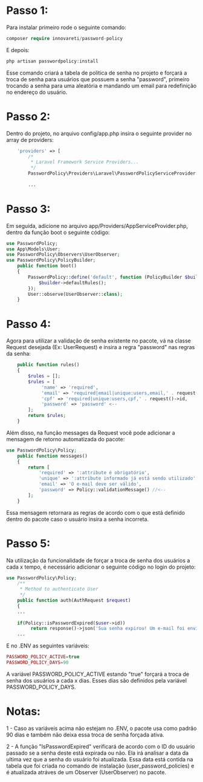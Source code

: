 # Passo 1: 
Para instalar primeiro rode o seguinte comando:

```php
composer require innovareti/password-policy
```

E depois:

```php
php artisan passwordpolicy:install
```

Esse comando criará a tabela de politica de senha no projeto e forçará a troca de senha para usuários que possuem a senha "password", primeiro trocando a senha para uma aleatória e mandando um email para redefinição no endereço do usuário.

# Passo 2: 
Dentro do projeto, no arquivo config/app.php insira o seguinte provider no array de providers:

```php
    'providers' => [
        /*
         * Laravel Framework Service Providers...
         */
        PasswordPolicy\Providers\Laravel\PasswordPolicyServiceProvider::class,
    
        ...
```
# Passo 3:
Em seguida, adicione no arquivo app/Providers/AppServiceProvider.php, dentro da função boot o seguinte código:

```php
use PasswordPolicy;
use App\Models\User;
use PasswordPolicy\Observers\UserObserver;
use PasswordPolicy\PolicyBuilder; 
    public function boot()
    {
        PasswordPolicy::define('default', function (PolicyBuilder $builder) {
            $builder->defaultRules();
        });    
        User::observe(UserObserver::class);
    }
```
# Passo 4:
Agora para utilizar a validação de senha existente no pacote, vá na classe Request desejada (Ex: UserRequest) e insira a regra "password" nas regras da senha:
```php
    public function rules()
    {
        $rules = [];
        $rules = [
             'name' => 'required',
             'email' => 'required|email|unique:users,email,' . request()->id,
             'cpf' => 'required|unique:users,cpf,' . request()->id,
             'password' => 'password' <--
        ];
        return $rules;
    }
```

Além disso, na função messages da Request você pode adicionar a mensagem de retorno automatizada do pacote:

```php
use PasswordPolicy\Policy;
    public function messages()
    {
        return [
            'required' => ':attribute é obrigatório',
            'unique' => ':attribute informado já está sendo utilizado',
            'email' => 'O e-mail deve ser válido',
            'password' => Policy::validationMessage() //<--
        ];
    }
```

Essa mensagem retornara as regras de acordo com o que está definido dentro do pacote caso o usuário insira a senha incorreta.

# Passo 5:
Na utilização da funcionalidade de forçar a troca de senha dos usuários a cada x tempo, é necessário adicionar o seguinte código no login do projeto:

```php
use PasswordPolicy\Policy;
    /**
     * Method to authenticate User
     */
    public function auth(AuthRequest $request)
    {
    ...
    
    if(Policy::isPasswordExpired($user->id))
         return response()->json('Sua senha expirou! Um e-mail foi enviado no endereço '. $request->only(['email'])['email']. ' para redefinição da senha.', 401);  
    ...
```

E no .ENV as seguintes variáveis:

```php
PASSWORD_POLICY_ACTIVE=true
PASSWORD_POLICY_DAYS=90
```
A variável PASSWORD_POLICY_ACTIVE estando "true" forçará a troca de senha dos usuários a cada x dias. Esses dias são definidos pela variável PASSWORD_POLICY_DAYS.

# Notas:
1 - Caso as variáveis acima não estejam no .ENV, o pacote usa como padrão 90 dias e também não deixa essa troca de senha forçada ativa. 

2 - A função "IsPasswordExpired" verificará de acordo com o ID do usuário passado se a senha deste está expirada ou não. Ela irá analisar a data da ultima vez que a senha do usuário foi atualizada. Essa data está contida na tabela que foi criada no comando de instalação (user_password_policies) e é atualizada atráves de um Observer (UserObserver) no pacote.

 
